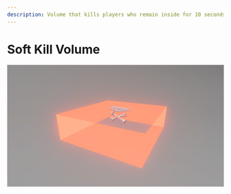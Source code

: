 ```yaml
---
description: Volume that kills players who remain inside for 10 seconds. Commonly used to define the boundaries of a map. Use a [**Soft Kill Safe Volume**](soft-kill-safe-volume.md) to create a safe zone within a **Soft Kill Volume**.
---
```


# Soft Kill Volume

![Soft Kill Volume](../../../.gitbook/assets/images/objects/gameplay/volumes/soft-kill-volume.png)

